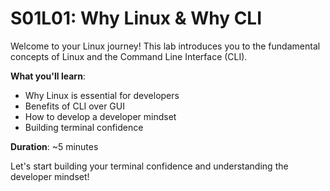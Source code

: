 # S01L01: Why Linux & Why CLI

Welcome to your Linux journey! This lab introduces you to the fundamental concepts of Linux and the Command Line Interface (CLI).

**What you'll learn**:
- Why Linux is essential for developers
- Benefits of CLI over GUI
- How to develop a developer mindset
- Building terminal confidence

**Duration**: ~5 minutes

Let's start building your terminal confidence and understanding the developer mindset!